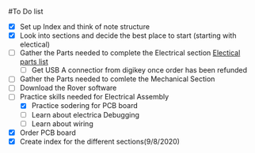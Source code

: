 #To Do list

- [x] Set up Index and think of note structure
- [x] Look into sections and decide the best place to start (starting with electical)
- [ ] Gather the Parts needed to complete the Electrical section [Electical parts list](Electrical/Electical%20Parts%20list.csv)
  - [ ] Get USB A connectior from digikey once order has been refunded
- [ ] Gather the Parts needed to comlete the Mechanical Section
- [ ] Download the Rover software
- [ ] Practice skills needed for Electrical Assembly
  - [x] Practice sodering for PCB board
  - [ ] Learn about electrica Debugging
  - [ ] Learn about wiring 
- [x] Order PCB board
- [x] Create index for the different sections(9/8/2020)